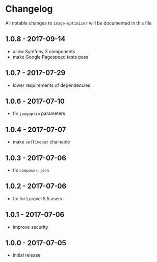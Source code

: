 # Changelog

All notable changes to `image-optimizer` will be documented in this file

## 1.0.8 - 2017-09-14
- allow Symfony 3 components
- make Google Pagespeed tests pass

## 1.0.7 - 2017-07-29
- lower requirements of dependencies

## 1.0.6 - 2017-07-10
- fix `jpegoptim` parameters

## 1.0.4 - 2017-07-07

- make `setTimeout` chainable

## 1.0.3 - 2017-07-06

- fix `composer.json`

## 1.0.2 - 2017-07-06

- fix for Laravel 5.5 users

## 1.0.1 - 2017-07-06

- improve security


## 1.0.0 - 2017-07-05

- initial release
